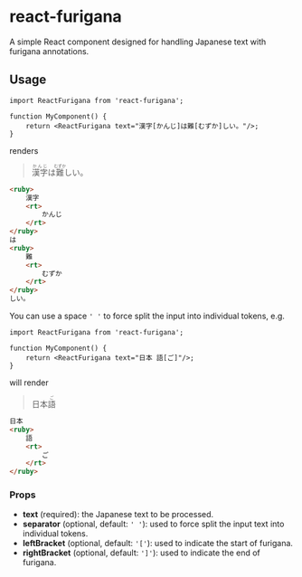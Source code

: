 # react-furigana

A simple React component designed for handling Japanese text with furigana annotations.

## Usage

```tsx
import ReactFurigana from 'react-furigana';

function MyComponent() {
    return <ReactFurigana text="漢字[かんじ]は難[むずか]しい。"/>;
}
```

renders

> <ruby>漢字<rt>かんじ</rt></ruby>は<ruby>難<rt>むずか</rt></ruby>しい。

```html
<ruby>
    漢字
    <rt>
        かんじ
    </rt>
</ruby>
は
<ruby>
    難
    <rt>
        むずか
    </rt>
</ruby>
しい。
```

You can use a space `' '` to force split the input into individual tokens, e.g.

```tsx
import ReactFurigana from 'react-furigana';

function MyComponent() {
    return <ReactFurigana text="日本 語[ご]"/>;
}
```

will render

> 日本<ruby>語<rt>ご</rt></ruby>

```html
日本
<ruby>
    語
    <rt>
        ご
    </rt>
</ruby>
```

### Props

- **text** (required): the Japanese text to be processed.
- **separator** (optional, default: `' '`): used to force split the input text into individual tokens.
- **leftBracket** (optional, default: `'['`): used to indicate the start of furigana.
- **rightBracket** (optional, default: `']'`): used to indicate the end of furigana.
